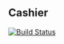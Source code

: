 ## Cashier

[![Build Status](http://ci.rbkmoney.com/buildStatus/icon?job=rbkmoney_private/cashier/master)](http://ci.rbkmoney.com/job/rbkmoney_private/job/cashier/job/master/)
